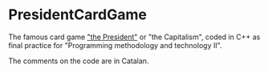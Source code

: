 # PresidentCardGame
The famous card game ["the President"](https://en.wikipedia.org/wiki/President_(card_game)) or "the Capitalism", coded in C++ as final practice for "Programming methodology and technology II".

The comments on the code are in Catalan.
